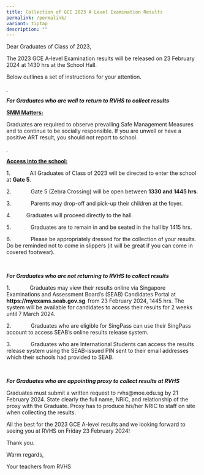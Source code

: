 ```yaml
---
title: Collection of GCE 2023 A Level Examination Results
permalink: /permalink/
variant: tiptap
description: ""
---
```

<p>Dear Graduates of Class of 2023,</p>
<p>The 2023 GCE A-level Examination results will be released on 23 February
2024 at 1430 hrs at the School Hall.</p>
<p>Below outlines a set of instructions for your attention.</p>
<p><strong><u>&nbsp;</u></strong>
</p>
<p><strong><em>For Graduates who are well to return to RVHS to collect results</em></strong>
</p>
<p><strong><u>SMM Matters:</u></strong>
</p>
<p>Graduates are required to observe prevailing Safe Management Measures
and to continue to be socially responsible. If you are unwell or have a
positive ART result, you should not report to school.</p>
<p><strong><u>&nbsp;</u></strong>
</p>
<p><strong><u>Access into the school:</u></strong>
</p>
<p>1.&nbsp;&nbsp;&nbsp;&nbsp;&nbsp;&nbsp;&nbsp;&nbsp;&nbsp;&nbsp;&nbsp;&nbsp;
All Graduates of Class of 2023 will be directed to enter the school at <strong>Gate 5</strong>.</p>
<p>2.&nbsp;&nbsp;&nbsp;&nbsp;&nbsp;&nbsp;&nbsp;&nbsp;&nbsp;&nbsp;&nbsp;&nbsp;
Gate 5 (Zebra Crossing) will be open between <strong>1330 and 1445 hrs</strong>.</p>
<p>3.&nbsp;&nbsp;&nbsp;&nbsp;&nbsp;&nbsp;&nbsp;&nbsp;&nbsp;&nbsp;&nbsp;&nbsp;
Parents may drop-off and pick-up their children at the foyer.</p>
<p>4.&nbsp;&nbsp;&nbsp;&nbsp;&nbsp;&nbsp;&nbsp;&nbsp;&nbsp; Graduates will
proceed directly to the hall.</p>
<p>5.&nbsp;&nbsp;&nbsp;&nbsp;&nbsp;&nbsp;&nbsp;&nbsp;&nbsp;&nbsp;&nbsp;&nbsp;
Graduates are to remain in and be seated in the hall by 1415 hrs.</p>
<p>6.&nbsp;&nbsp;&nbsp;&nbsp;&nbsp;&nbsp;&nbsp;&nbsp;&nbsp;&nbsp;&nbsp;&nbsp;
Please be appropriately dressed for the collection of your results. Do
be reminded not to come in slippers (it will be great if you can come in
covered footwear).</p>
<p>&nbsp;</p>
<p><strong><em>For Graduates who are not returning to RVHS to collect results</em></strong>
</p>
<p>1.&nbsp;&nbsp;&nbsp;&nbsp;&nbsp;&nbsp;&nbsp;&nbsp;&nbsp;&nbsp;&nbsp;&nbsp;
Graduates may view their results online via Singapore Examinations and
Assessment Board’s (SEAB) Candidates Portal at&nbsp; <strong><a rel="noopener noreferrer nofollow" target="_blank">https://myexams.seab.gov.sg</a>&nbsp; </strong>from
23 February 2024, 1445 hrs. The system will be available for candidates
to access their results for 2 weeks until 7 March 2024.</p>
<p>2.&nbsp;&nbsp;&nbsp;&nbsp;&nbsp;&nbsp;&nbsp;&nbsp;&nbsp;&nbsp;&nbsp;&nbsp;
Graduates who are eligible for SingPass can use their SingPass account
to access SEAB’s online results release system.</p>
<p>3.&nbsp;&nbsp;&nbsp;&nbsp;&nbsp;&nbsp;&nbsp;&nbsp;&nbsp;&nbsp;&nbsp;&nbsp;
Graduates who are International Students can access the results release
system using the SEAB-issued PIN sent to their email addresses which their
schools had provided to SEAB.</p>
<p>&nbsp;</p>
<p><strong><em>For Graduates who are appointing proxy to collect results at RVHS</em></strong>
</p>
<p>Graduates must submit a written request to <a rel="noopener noreferrer nofollow" target="_blank">rvhs@moe.edu.sg</a> by
21 February 2024. State clearly the full name, NRIC, and relationship of
the proxy with the Graduate. Proxy has to produce his/her NRIC to staff
on site when collecting the results.</p>
<p>All the best for the 2023 GCE A-level results and we looking forward to
seeing you at RVHS on Friday 23 February 2024!</p>
<p>Thank you.</p>
<p>Warm regards,</p>
<p>Your teachers from RVHS</p>